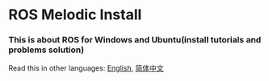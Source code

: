 # ROS Melodic Install
### This is about ROS for Windows and Ubuntu(install tutorials and problems solution)

Read this in other languages: [English](https://github.com/Harryjin0326/ROS-Install/blob/master/English.md), [简体中文](https://github.com/Harryjin0326/ROS-Install/blob/master/Chinese.md)
